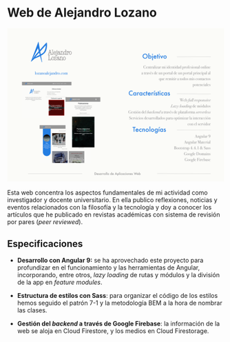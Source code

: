 # Web de Alejandro Lozano



![wal-poster](src/assets/img/wal-poster.png)



Esta web concentra los aspectos fundamentales de mi actividad como investigador y docente universitario. En ella publico reflexiones, noticias y eventos relacionados con la filosofía y la tecnología y doy a conocer los artículos que he publicado en revistas académicas con sistema de revisión por pares (*peer reviewed*).

## Especificaciones

- **Desarrollo con Angular 9:** se ha aprovechado este proyecto para profundizar en el funcionamiento y las herramientas de Angular, incorporando, entre otros, *lazy loading* de rutas y módulos y la división de la app en *feature modules*.

- **Estructura de estilos con Sass**: para organizar el código de los estilos hemos seguido el patrón 7-1 y la metodología BEM a la hora de nombrar las clases.

- **Gestión del *backend* a través de Google Firebase**: la información de la web se aloja en Cloud Firestore, y los medios en Cloud Firestorage. 

